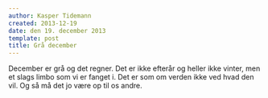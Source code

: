 ```yaml
---
author: Kasper Tidemann
created: 2013-12-19
date: den 19. december 2013
template: post
title: Grå december
---
```


December er grå og det regner. Det er ikke efterår og heller ikke vinter, men et slags limbo som vi er fanget i. Det er som om verden ikke ved hvad den vil. Og så må det jo være op til os andre.